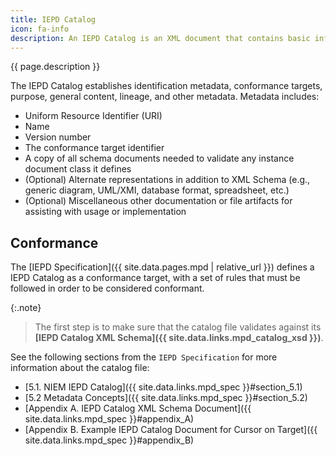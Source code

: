 ```yaml
---
title: IEPD Catalog
icon: fa-info
description: An IEPD Catalog is an XML document that contains basic information about the package (name, description, purpose, etc.) and a listing of the package's key artifacts.  It is a required artifact in an IEPD.
---
```


{{ page.description }}

The IEPD Catalog establishes identification metadata, conformance targets, purpose, general content, lineage, and other metadata. Metadata includes:

- Uniform Resource Identifier (URI)
- Name
- Version number
- The conformance target identifier
- A copy of all schema documents needed to validate any instance document class it defines
- (Optional) Alternate representations in addition to XML Schema (e.g., generic diagram, UML/XMI, database format, spreadsheet, etc.)
- (Optional) Miscellaneous other documentation or file artifacts for assisting with usage or implementation

## Conformance

The [IEPD Specification]({{ site.data.pages.mpd | relative_url }}) defines a IEPD Catalog as a conformance target, with a set of rules that must be followed in order to be considered conformant.

{:.note}
> The first step is to make sure that the catalog file validates against its **[IEPD Catalog XML Schema]({{ site.data.links.mpd_catalog_xsd }})**.

See the following sections from the `IEPD Specification` for more information about the catalog file:

- [5.1. NIEM IEPD Catalog]({{ site.data.links.mpd_spec }}#section_5.1)
- [5.2 Metadata Concepts]({{ site.data.links.mpd_spec }}#section_5.2)
- [Appendix A. IEPD Catalog XML Schema Document]({{ site.data.links.mpd_spec }}#appendix_A)
- [Appendix B. Example IEPD Catalog Document for Cursor on Target]({{ site.data.links.mpd_spec }}#appendix_B)
